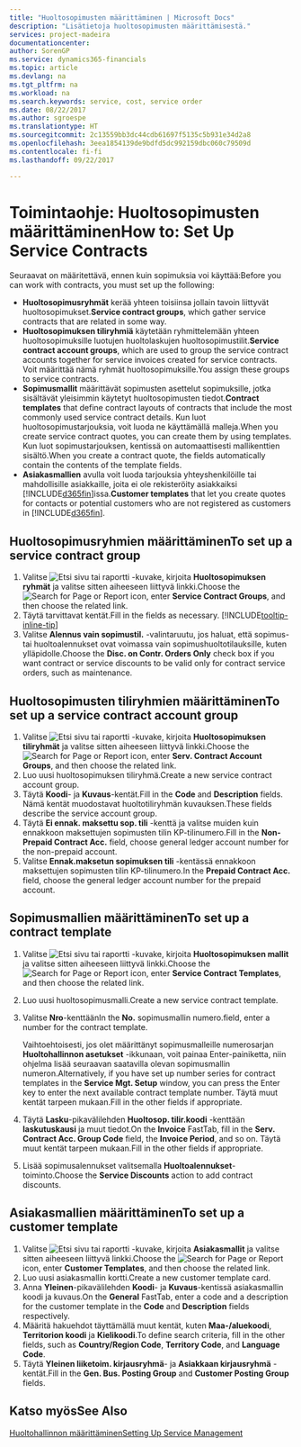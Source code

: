 ```yaml
---
title: "Huoltosopimusten määrittäminen | Microsoft Docs"
description: "Lisätietoja huoltosopimusten määrittämisestä."
services: project-madeira
documentationcenter: 
author: SorenGP
ms.service: dynamics365-financials
ms.topic: article
ms.devlang: na
ms.tgt_pltfrm: na
ms.workload: na
ms.search.keywords: service, cost, service order
ms.date: 08/22/2017
ms.author: sgroespe
ms.translationtype: HT
ms.sourcegitcommit: 2c13559bb3dc44cdb61697f5135c5b931e34d2a8
ms.openlocfilehash: 3eea1854139de9bdfd5dc992159dbc060c79509d
ms.contentlocale: fi-fi
ms.lasthandoff: 09/22/2017

---
```


# <a name="how-to-set-up-service-contracts"></a><span data-ttu-id="d006b-103">Toimintaohje: Huoltosopimusten määrittäminen</span><span class="sxs-lookup"><span data-stu-id="d006b-103">How to: Set Up Service Contracts</span></span>
<span data-ttu-id="d006b-104">Seuraavat on määritettävä, ennen kuin sopimuksia voi käyttää:</span><span class="sxs-lookup"><span data-stu-id="d006b-104">Before you can work with contracts, you must set up the following:</span></span> 

* <span data-ttu-id="d006b-105">**Huoltosopimusryhmät** kerää yhteen toisiinsa jollain tavoin liittyvät huoltosopimukset.</span><span class="sxs-lookup"><span data-stu-id="d006b-105">**Service contract groups**, which gather service contracts that are related in some way.</span></span>
* <span data-ttu-id="d006b-106">**Huoltosopimuksen tiliryhmiä** käytetään ryhmittelemään yhteen huoltosopimuksille luotujen huoltolaskujen huoltosopimustilit.</span><span class="sxs-lookup"><span data-stu-id="d006b-106">**Service contract account groups**, which are used to group the service contract accounts together for service invoices created for service contracts.</span></span> <span data-ttu-id="d006b-107">Voit määrittää nämä ryhmät huoltosopimuksille.</span><span class="sxs-lookup"><span data-stu-id="d006b-107">You assign these groups to service contracts.</span></span>  
* <span data-ttu-id="d006b-108">**Sopimusmallit** määrittävät sopimusten asettelut sopimuksille, jotka sisältävät yleisimmin käytetyt huoltosopimusten tiedot.</span><span class="sxs-lookup"><span data-stu-id="d006b-108">**Contract templates** that define contract layouts of contracts that include the most commonly used service contract details.</span></span> <span data-ttu-id="d006b-109">Kun luot huoltosopimustarjouksia, voit luoda ne käyttämällä malleja.</span><span class="sxs-lookup"><span data-stu-id="d006b-109">When you create service contract quotes, you can create them by using templates.</span></span> <span data-ttu-id="d006b-110">Kun luot sopimustarjouksen, kentissä on automaattisesti mallikenttien sisältö.</span><span class="sxs-lookup"><span data-stu-id="d006b-110">When you create a contract quote, the fields automatically contain the contents of the template fields.</span></span>
* <span data-ttu-id="d006b-111">**Asiakasmallien** avulla voit luoda tarjouksia yhteyshenkilöille tai mahdollisille asiakkaille, joita ei ole rekisteröity asiakkaiksi [!INCLUDE[d365fin](includes/d365fin_md.md)]issa.</span><span class="sxs-lookup"><span data-stu-id="d006b-111">**Customer templates** that let you create quotes for contacts or potential customers who are not registered as customers in [!INCLUDE[d365fin](includes/d365fin_md.md)].</span></span>  

## <a name="to-set-up-a-service-contract-group"></a><span data-ttu-id="d006b-112">Huoltosopimusryhmien määrittäminen</span><span class="sxs-lookup"><span data-stu-id="d006b-112">To set up a service contract group</span></span>  
1. <span data-ttu-id="d006b-113">Valitse ![Etsi sivu tai raportti](media/ui-search/search_small.png "Etsi sivu tai raportti -kuvake") -kuvake, kirjoita **Huoltosopimuksen ryhmät** ja valitse sitten aiheeseen liittyvä linkki.</span><span class="sxs-lookup"><span data-stu-id="d006b-113">Choose the ![Search for Page or Report](media/ui-search/search_small.png "Search for Page or Report icon") icon, enter **Service Contract Groups**, and then choose the related link.</span></span>  
2. <span data-ttu-id="d006b-114">Täytä tarvittavat kentät.</span><span class="sxs-lookup"><span data-stu-id="d006b-114">Fill in the fields as necessary.</span></span> [!INCLUDE[tooltip-inline-tip](includes/tooltip-inline-tip_md.md)]
3. <span data-ttu-id="d006b-115">Valitse **Alennus vain sopimustil.** -valintaruutu, jos haluat, että sopimus- tai huoltoalennukset ovat voimassa vain sopimushuoltotilauksille, kuten ylläpidolle.</span><span class="sxs-lookup"><span data-stu-id="d006b-115">Choose the **Disc. on Contr. Orders Only** check box if you want contract or service discounts to be valid only for contract service orders, such as maintenance.</span></span>  

## <a name="to-set-up-a-service-contract-account-group"></a><span data-ttu-id="d006b-116">Huoltosopimusten tiliryhmien määrittäminen</span><span class="sxs-lookup"><span data-stu-id="d006b-116">To set up a service contract account group</span></span>  
1. <span data-ttu-id="d006b-117">Valitse ![Etsi sivu tai raportti](media/ui-search/search_small.png "Etsi sivu tai raportti -kuvake") -kuvake, kirjoita **Huoltosopimuksen tiliryhmät** ja valitse sitten aiheeseen liittyvä linkki.</span><span class="sxs-lookup"><span data-stu-id="d006b-117">Choose the ![Search for Page or Report](media/ui-search/search_small.png "Search for Page or Report icon") icon, enter **Serv. Contract Account Groups**, and then choose the related link.</span></span>  
2. <span data-ttu-id="d006b-118">Luo uusi huoltosopimuksen tiliryhmä.</span><span class="sxs-lookup"><span data-stu-id="d006b-118">Create a new service contract account group.</span></span>   
3. <span data-ttu-id="d006b-119">Täytä **Koodi**- ja **Kuvaus**-kentät.</span><span class="sxs-lookup"><span data-stu-id="d006b-119">Fill in the **Code** and **Description** fields.</span></span> <span data-ttu-id="d006b-120">Nämä kentät muodostavat huoltotiliryhmän kuvauksen.</span><span class="sxs-lookup"><span data-stu-id="d006b-120">These fields describe the service account group.</span></span>  
4. <span data-ttu-id="d006b-121">Täytä  **Ei ennak. maksettu sop. tili** -kenttä ja valitse muiden kuin ennakkoon maksettujen sopimusten tilin KP-tilinumero.</span><span class="sxs-lookup"><span data-stu-id="d006b-121">Fill in the **Non-Prepaid Contract Acc.** field, choose general ledger account number for the non-prepaid account.</span></span>  
5. <span data-ttu-id="d006b-122">Valitse **Ennak.maksetun sopimuksen tili** -kentässä ennakkoon maksettujen sopimusten tilin KP-tilinumero.</span><span class="sxs-lookup"><span data-stu-id="d006b-122">In the **Prepaid Contract Acc.** field, choose the general ledger account number for the prepaid account.</span></span>  

## <a name="to-set-up-a-contract-template"></a><span data-ttu-id="d006b-123">Sopimusmallien määrittäminen</span><span class="sxs-lookup"><span data-stu-id="d006b-123">To set up a contract template</span></span>  
1. <span data-ttu-id="d006b-124">Valitse ![Etsi sivu tai raportti](media/ui-search/search_small.png "Etsi sivu tai raportti -kuvake") -kuvake, kirjoita **Huoltosopimuksen mallit** ja valitse sitten aiheeseen liittyvä linkki.</span><span class="sxs-lookup"><span data-stu-id="d006b-124">Choose the ![Search for Page or Report](media/ui-search/search_small.png "Search for Page or Report icon") icon, enter **Service Contract Templates**, and then choose the related link.</span></span>  
2. <span data-ttu-id="d006b-125">Luo uusi huoltosopimusmalli.</span><span class="sxs-lookup"><span data-stu-id="d006b-125">Create a new service contract template.</span></span>  
3. <span data-ttu-id="d006b-126">Valitse **Nro**-kenttään</span><span class="sxs-lookup"><span data-stu-id="d006b-126">In the **No.**</span></span> <span data-ttu-id="d006b-127">sopimusmallin numero.</span><span class="sxs-lookup"><span data-stu-id="d006b-127">field, enter a number for the contract template.</span></span>  
  
     <span data-ttu-id="d006b-128">Vaihtoehtoisesti, jos olet määrittänyt sopimusmalleille numerosarjan **Huoltohallinnon asetukset** -ikkunaan, voit painaa Enter-painiketta, niin ohjelma lisää seuraavan saatavilla olevan sopimusmallin numeron.</span><span class="sxs-lookup"><span data-stu-id="d006b-128">Alternatively, if you have set up number series for contract templates in the **Service Mgt. Setup** window, you can press the Enter key to enter the next available contract template number.</span></span> <span data-ttu-id="d006b-129">Täytä muut kentät tarpeen mukaan.</span><span class="sxs-lookup"><span data-stu-id="d006b-129">Fill in the other fields if appropriate.</span></span>  
  
4. <span data-ttu-id="d006b-130">Täytä **Lasku**-pikavälilehden **Huoltosop. tilir.koodi** -kenttään **laskutuskausi** ja muut tiedot.</span><span class="sxs-lookup"><span data-stu-id="d006b-130">On the **Invoice** FastTab, fill in the **Serv. Contract Acc. Group Code** field, the **Invoice Period**, and so on.</span></span> <span data-ttu-id="d006b-131">Täytä muut kentät tarpeen mukaan.</span><span class="sxs-lookup"><span data-stu-id="d006b-131">Fill in the other fields if appropriate.</span></span>  
5. <span data-ttu-id="d006b-132">Lisää sopimusalennukset valitsemalla **Huoltoalennukset**-toiminto.</span><span class="sxs-lookup"><span data-stu-id="d006b-132">Choose the **Service Discounts** action to add contract discounts.</span></span>  

## <a name="to-set-up-a-customer-template"></a><span data-ttu-id="d006b-133">Asiakasmallien määrittäminen</span><span class="sxs-lookup"><span data-stu-id="d006b-133">To set up a customer template</span></span>  
1. <span data-ttu-id="d006b-134">Valitse ![Etsi sivu tai raportti](media/ui-search/search_small.png "Etsi sivu tai raportti -kuvake") -kuvake, kirjoita **Asiakasmallit** ja valitse sitten aiheeseen liittyvä linkki.</span><span class="sxs-lookup"><span data-stu-id="d006b-134">Choose the ![Search for Page or Report](media/ui-search/search_small.png "Search for Page or Report icon") icon, enter **Customer Templates**, and then choose the related link.</span></span>  
2. <span data-ttu-id="d006b-135">Luo uusi asiakasmallin kortti.</span><span class="sxs-lookup"><span data-stu-id="d006b-135">Create a new customer template card.</span></span>  
3. <span data-ttu-id="d006b-136">Anna **Yleinen**-pikavälilehden **Koodi**- ja **Kuvaus**-kentissä asiakasmallin koodi ja kuvaus.</span><span class="sxs-lookup"><span data-stu-id="d006b-136">On the **General** FastTab, enter a code and a description for the customer template in the **Code** and **Description** fields respectively.</span></span> 
4. <span data-ttu-id="d006b-137">Määritä hakuehdot täyttämällä muut kentät, kuten **Maa-/aluekoodi**, **Territorion koodi** ja **Kielikoodi**.</span><span class="sxs-lookup"><span data-stu-id="d006b-137">To define search criteria, fill in the other fields, such as **Country/Region Code**, **Territory Code**, and **Language Code**.</span></span>  
5. <span data-ttu-id="d006b-138">Täytä **Yleinen liiketoim. kirjausryhmä**- ja **Asiakkaan kirjausryhmä** -kentät.</span><span class="sxs-lookup"><span data-stu-id="d006b-138">Fill in the **Gen. Bus. Posting Group** and **Customer Posting Group** fields.</span></span>  

## <a name="see-also"></a><span data-ttu-id="d006b-139">Katso myös</span><span class="sxs-lookup"><span data-stu-id="d006b-139">See Also</span></span>
[<span data-ttu-id="d006b-140">Huoltohallinnon määrittäminen</span><span class="sxs-lookup"><span data-stu-id="d006b-140">Setting Up Service Management</span></span>](service-setup-service.md)
